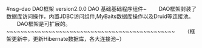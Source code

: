 #nsg-dao DAO框架 version2.0.0
    DAO 基础基础程序组件~
　　DAO框架封装了数据库访问操作，内置JDBC访问组件,MyBaits数据库操作以及Druid等连接池。
　　DAO框架是可扩展的。~~~~~~~~~~~~~~~~~~~~~~~~~~~~~~~~~~~~~~~~~~~~~~~~
　　（框架更新中，更新Hibernate数据库，各大连接池~）
